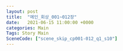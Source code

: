 ```yaml
---
layout: post
title:  "메인_회상_001~012장"
date:   2021-06-15 11:00:00 +0000
categories: Main
Tags: Story Main
SceneCode: ["scene_skip_cp001-012_q1_s10"]
---
```

